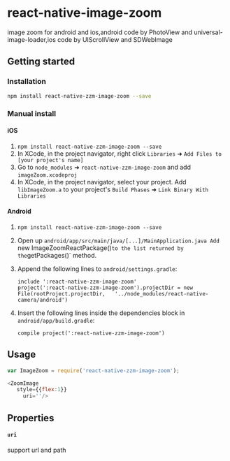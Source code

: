 # react-native-image-zoom
image zoom for android and ios,android code by PhotoView and universal-image-loader,ios code by UIScrollView and SDWebImage

 ## Getting started
 
 
 ### Installation

```bash
npm install react-native-zzm-image-zoom --save
```

### Manual install
#### iOS
1. `npm install react-native-zzm-image-zoom --save`
2. In XCode, in the project navigator, right click `Libraries` ➜ `Add Files to [your project's name]`
3. Go to `node_modules` ➜ `react-native-zzm-image-zoom` and add `imageZoom.xcodeproj`
4. In XCode, in the project navigator, select your project. Add `libImageZoom.a` to your project's `Build Phases` ➜ `Link Binary With Libraries`


#### Android
1. `npm install react-native-zzm-image-zoom --save`
2. Open up `android/app/src/main/java/[...]/MainApplication.java
   Add `new ImageZoomReactPackage()` to the list returned by the `getPackages()` method. 
3. Append the following lines to `android/settings.gradle`:

	```
	include ':react-native-zzm-image-zoom'
	project(':react-native-zzm-image-zoom').projectDir = new File(rootProject.projectDir, 	'../node_modules/react-native-camera/android')
	```

4. Insert the following lines inside the dependencies block in `android/app/build.gradle`:

	```
    compile project(':react-native-zzm-image-zoom')
	```

## Usage

```javascript
var ImageZoom = require('react-native-zzm-image-zoom');

<ZoomImage
   style={{flex:1}}
     uri=''/>
```

## Properties

#### `uri`

support url and path

